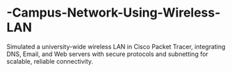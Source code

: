 # -Campus-Network-Using-Wireless-LAN
Simulated a university-wide wireless LAN in Cisco Packet Tracer, integrating DNS, Email, and Web servers with secure protocols and subnetting for scalable, reliable connectivity.
